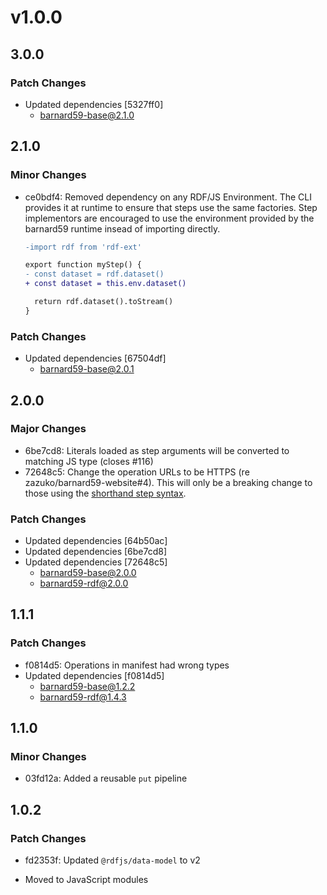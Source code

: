 # v1.0.0

## 3.0.0

### Patch Changes

- Updated dependencies [5327ff0]
  - barnard59-base@2.1.0

## 2.1.0

### Minor Changes

- ce0bdf4: Removed dependency on any RDF/JS Environment. The CLI provides it at runtime to ensure that steps
  use the same factories. Step implementors are encouraged to use the environment provided by the
  barnard59 runtime insead of importing directly.

  ```diff
  -import rdf from 'rdf-ext'

  export function myStep() {
  - const dataset = rdf.dataset()
  + const dataset = this.env.dataset()

    return rdf.dataset().toStream()
  }
  ```

### Patch Changes

- Updated dependencies [67504df]
  - barnard59-base@2.0.1

## 2.0.0

### Major Changes

- 6be7cd8: Literals loaded as step arguments will be converted to matching JS type (closes #116)
- 72648c5: Change the operation URLs to be HTTPS (re zazuko/barnard59-website#4).
  This will only be a breaking change to those using the [shorthand step syntax](https://data-centric.zazuko.com/docs/workflows/explanations/simplified-syntax).

### Patch Changes

- Updated dependencies [64b50ac]
- Updated dependencies [6be7cd8]
- Updated dependencies [72648c5]
  - barnard59-base@2.0.0
  - barnard59-rdf@2.0.0

## 1.1.1

### Patch Changes

- f0814d5: Operations in manifest had wrong types
- Updated dependencies [f0814d5]
  - barnard59-base@1.2.2
  - barnard59-rdf@1.4.3

## 1.1.0

### Minor Changes

- 03fd12a: Added a reusable `put` pipeline

## 1.0.2

### Patch Changes

- fd2353f: Updated `@rdfjs/data-model` to v2

- Moved to JavaScript modules
